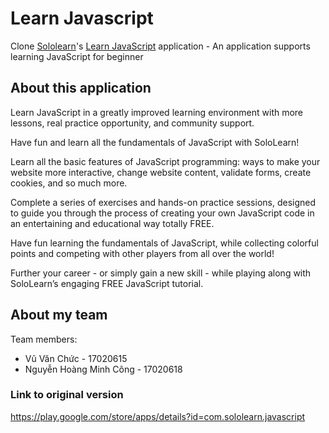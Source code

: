 # Learn Javascript 
Clone [Sololearn](https://play.google.com/store/apps/dev?id=8092475488373003589)'s [Learn JavaScript](https://play.google.com/store/apps/details?id=com.sololearn.javascript) application - An application supports learning JavaScript for beginner
## About this application
Learn JavaScript in a greatly improved learning environment with more lessons, real practice opportunity, and community support.

Have fun and learn all the fundamentals of JavaScript with SoloLearn!

Learn all the basic features of JavaScript programming: ways to make your website more interactive, change website content, validate forms, create cookies, and so much more.

Complete a series of exercises and hands-on practice sessions, designed to guide you through the process of creating your own JavaScript code in an entertaining and educational way totally FREE.

Have fun learning the fundamentals of JavaScript, while collecting colorful points and competing with other players from all over the world!

Further your career - or simply gain a new skill - while playing along with SoloLearn’s engaging FREE JavaScript tutorial.
## About my team
Team members:
- Vũ Văn Chức - 17020615
- Nguyễn Hoàng Minh Công - 17020618
### Link to original version
https://play.google.com/store/apps/details?id=com.sololearn.javascript
